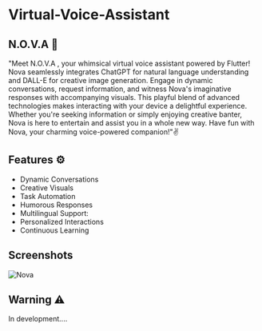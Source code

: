 
# Virtual-Voice-Assistant 
## N.O.V.A 🤖

"Meet N.O.V.A , your whimsical virtual voice assistant powered by Flutter! Nova seamlessly integrates ChatGPT for natural language understanding and DALL-E for creative image generation. Engage in dynamic conversations, request information, and witness Nova's imaginative responses with accompanying visuals. This playful blend of advanced technologies makes interacting with your device a delightful experience. Whether you're seeking information or simply enjoying creative banter, Nova is here to entertain and assist you in a whole new way. Have fun with Nova, your charming voice-powered companion!"✌️


## Features ⚙️

- Dynamic Conversations
- Creative Visuals
- Task Automation
- Humorous Responses
- Multilingual Support:
- Personalized Interactions
- Continuous Learning


## Screenshots

![Nova](https://github.com/ayushsahu07/Voice_Assistant-N.O.V.A-/assets/146854646/43bb7588-3fb4-429a-bbe1-4f89a10dcc04)

## Warning ⚠️

In development....

